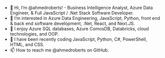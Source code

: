 - 👋 Hi, I’m @ahmedroberts! - Business Intelligence Analyst, Azure Data Engineer, & Full JavaScript / .Net Stack Software Developer.
- 👀 I’m interested in Azure Data Engineering, JavaScript, Python, front end & back end software development, .Net, React, and Next.JS.
- 🌱 I enjoy Azure SQL databases, Azure ComosDB, Databricks, cloud technologies, and OOP.
- 💞️ I have been recently coding JavaScript, Python, C#, PowerShell, HTML, and CSS.
- 📫 How to reach me @ahmedroberts on GitHub.

<!---
ahmedroberts/ahmedroberts is a ✨ special ✨ repository because its `README.md` (this file) appears on your GitHub profile.
You can click the Preview link to take a look at your changes. Ahmed you are a beast!
--->
